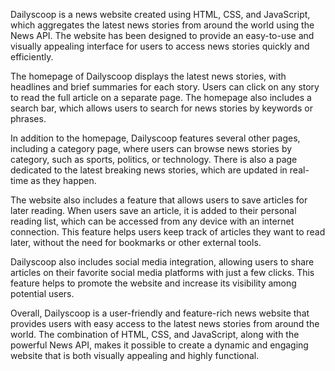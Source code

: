 Dailyscoop is a news website created using HTML, CSS, and JavaScript, which aggregates the latest news stories from around the world using the News API. The website has been designed to provide an easy-to-use and visually appealing interface for users to access news stories quickly and efficiently.

The homepage of Dailyscoop displays the latest news stories, with headlines and brief summaries for each story. Users can click on any story to read the full article on a separate page. The homepage also includes a search bar, which allows users to search for news stories by keywords or phrases.

In addition to the homepage, Dailyscoop features several other pages, including a category page, where users can browse news stories by category, such as sports, politics, or technology. There is also a page dedicated to the latest breaking news stories, which are updated in real-time as they happen.

The website also includes a feature that allows users to save articles for later reading. When users save an article, it is added to their personal reading list, which can be accessed from any device with an internet connection. This feature helps users keep track of articles they want to read later, without the need for bookmarks or other external tools.

Dailyscoop also includes social media integration, allowing users to share articles on their favorite social media platforms with just a few clicks. This feature helps to promote the website and increase its visibility among potential users.

Overall, Dailyscoop is a user-friendly and feature-rich news website that provides users with easy access to the latest news stories from around the world. The combination of HTML, CSS, and JavaScript, along with the powerful News API, makes it possible to create a dynamic and engaging website that is both visually appealing and highly functional.



